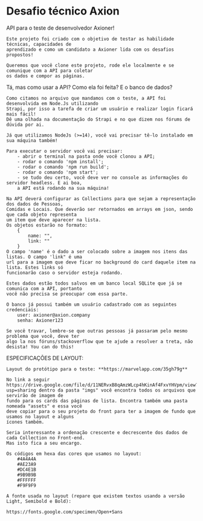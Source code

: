 # Desafio técnico Axion

API para o teste de desenvolvedor Axioner!

    Este projeto foi criado com o objetivo de testar as habilidade técnicas, capacidades de
    aprendizado e como um candidato a Axioner lida com os desafios propostos!

    Queremos que você clone este projeto, rode ele localmente e se comunique com a API para coletar
    os dados e compor as páginas.

Tá, mas como usar a API? Como ela foi feita? E o banco de dados?

    Como citamos no arquivo que mandamos com o teste, a API foi desenvolvida em Node.Js utilizando
    Strapi, por isso a tarefa de criar um usuário e realizar login ficará mais fácil!
    Dê uma olhada na documentação do Strapi e no que dizem nos fórums de dúvida por ai.

    Já que utilizamos NodeJs (>=14), você vai precisar tê-lo instalado em sua máquina também!

    Para executar o servidor você vai precisar:
        - abrir o terminal na pasta onde você clonou a API;
        - rodar o comando 'npm install';
        - rodar o comando 'npm run build';
        - rodar o comando 'npm start';
        - se tudo deu certo, você deve ver no console as informações do servidor headless. E ai boa,
        a API está rodando na sua máquina!

    Na API deverá configurar as Collections para que sejam a representação dos dados de Pessoas,
    Comidas e Locais. Que deverão ser retornados em arrays em json, sendo que cada objeto representa
    um item que deve aparecer na lista.
    Os objetos estarão no formato:
        {
            name: "",
            link: ""
        }
    O campo 'name' é o dado a ser colocado sobre a imagem nos itens das listas. O campo 'link" é uma
    url para a imagem que deve ficar no background do card daquele item na lista. Estes links só
    funcionarão caso o servidor esteja rodando.

    Estes dados estão todos salvos em um banco local SQLite que já se comunica com a API, portanto
    você não precisa se preocupar com essa parte.

    O banco já possui também um usuário cadastrado com as seguintes credenciais:
        user: axioner@axion.company
        senha: Axioner123

    Se você travar, lembre-se que outras pessoas já passaram pelo mesmo problema que você, deve ter
    algo la nos fóruns/stackoverflow que te ajude a resolver a treta, não desista! You can do this!

ESPECIFICAÇÕES DE LAYOUT:

    Layout do protótipo para o teste: **https://marvelapp.com/35gh79g**
    
    No link a seguir https://drive.google.com/file/d/11NERvxB8qAmzWLcp4hKinAf4FxvYHVpm/view?
    usp=sharing dentro da pasta "imgs" você encontra todos os arquivos que servirão de imagem de
    fundo para os cards das páginas de lista. Encontra também uma pasta nomeada "assets" e essa você
    deve copiar para o seu projeto do front para ter a imagem de fundo que usamos no layout e alguns
    ícones também.

    Seria interessante a ordenação crescente e decrescente dos dados de cada Collection no Front-end.
    Mas isto fica a seu encargo.

    Os códigos em hexa das cores que usamos no layout:
        #4A4A4A
        #AE23A9
        #DC4E1B
        #9B9B9B
        #FFFFFF
        #F9F9F9

    A fonte usada no layout (repare que existem textos usando a versão Light, Semibold e Bold):

    https://fonts.google.com/specimen/Open+Sans
